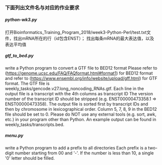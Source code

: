 ### 下面列出文件名与对应的作业要求

##### python-wk3.py
打开Bioinformatics_Training_Program_2018/week3-Python-Perl/test.txt文件，找出mRNA所在的行（id包含ENST）；
找出每条mRNA的最大表达值，以及表达平均值

##### gtf_to_bed.py
write a Python program to convert a GTF file to BED12 format
Please refer to (https://genome.ucsc.edu/FAQ/FAQformat.html#format1) for BED12 format and refer to (https://www.ensembl.org/info/website/upload/gff.html) for GTF format. 
The GTF file is weekly_tasks/gencode.v27.long_noncoding_RNAs.gtf.
Each line in the output file is a transcript with the 4th columns as transcript ID
The version number of the transcript ID should be stripped (e.g. ENST00000473358.1 => ENST00000473358).
The output file is sorted first by transcript IDs and then by chromosome in lexicographical order.
Column 5, 7, 8, 9 in the BED12 file should be set to 0.
Please do NOT use any external tools (e.g. sort, awk, etc.) in your program other than Python.
An example output can be found in weekly_tasks/transcripts.bed.

##### menu.py
write a Python program to add a prefix to all directories
Each prefix is a two-digit number starting from 00 and '-'. If the number is less than 10, a single '0' letter should be filled.
